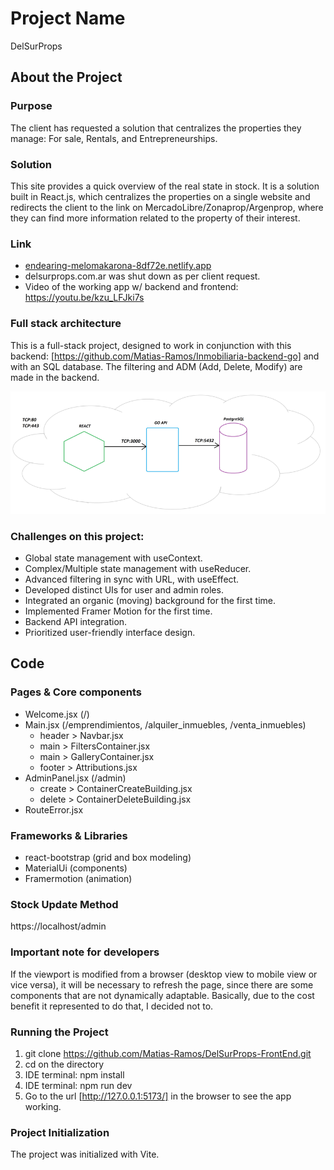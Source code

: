 # Project Name
DelSurProps

## About the Project

### Purpose
The client has requested a solution that centralizes the properties they manage: For sale, Rentals, and Entrepreneurships.

### Solution
This site provides a quick overview of the real state in stock.
It is a solution built in React.js, which centralizes the properties on a single website and redirects the client to the link on MercadoLibre/Zonaprop/Argenprop, where they can find more information related to the property of their interest. 

### Link
- [endearing-melomakarona-8df72e.netlify.app](https://endearing-melomakarona-8df72e.netlify.app)
- delsurprops.com.ar was shut down as per client request.
- Video of the working app w/ backend and frontend: https://youtu.be/kzu_LFJki7s

### Full stack architecture
This is a full-stack project, designed to work in conjunction with this backend: [https://github.com/Matias-Ramos/Inmobiliaria-backend-go] and with an SQL database.
The filtering and ADM (Add, Delete, Modify) are made in the backend.

![Full stack application diagram](architecture-1.png)

### Challenges on this project:
- Global state management with useContext.
- Complex/Multiple state management with useReducer.
- Advanced filtering in sync with URL, with useEffect.
- Developed distinct UIs for user and admin roles.
- Integrated an organic (moving) background for the first time.
- Implemented Framer Motion for the first time.
- Backend API integration.
- Prioritized user-friendly interface design.


## Code

### Pages & Core components
- Welcome.jsx (/)
- Main.jsx (/emprendimientos, /alquiler_inmuebles, /venta_inmuebles)
  - header > Navbar.jsx
  - main > FiltersContainer.jsx
  - main > GalleryContainer.jsx
  - footer > Attributions.jsx
- AdminPanel.jsx (/admin)
  - create > ContainerCreateBuilding.jsx
  - delete > ContainerDeleteBuilding.jsx
- RouteError.jsx

### Frameworks & Libraries
- react-bootstrap (grid and box modeling)
- MaterialUi (components)
- Framermotion (animation)

### Stock Update Method

https://localhost/admin


### **Important** note for developers
If the viewport is modified from a browser (desktop view to mobile view or vice versa), it will be necessary to refresh the page, since there are some components that are not dynamically adaptable. Basically, due to the cost benefit it represented to do that, I decided not to.

### Running the Project
1. git clone https://github.com/Matias-Ramos/DelSurProps-FrontEnd.git
2. cd on the directory
3. IDE terminal: npm install
4. IDE terminal: npm run dev
5. Go to the url [http://127.0.0.1:5173/] in the browser to see the app working.

### Project Initialization
The project was initialized with Vite.
